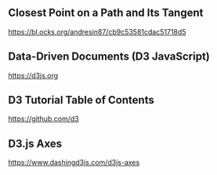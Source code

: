 ## Closest Point on a Path and Its Tangent

https://bl.ocks.org/andresin87/cb9c53581cdac51718d5

##  Data-Driven Documents (D3 JavaScript)

https://d3js.org

## D3 Tutorial Table of Contents

https://github.com/d3

## D3.js Axes

https://www.dashingd3js.com/d3js-axes

